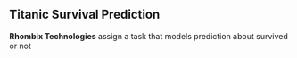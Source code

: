 ## Titanic Survival Prediction

**Rhombix Technologies** assign a  task that models prediction about survived or not
